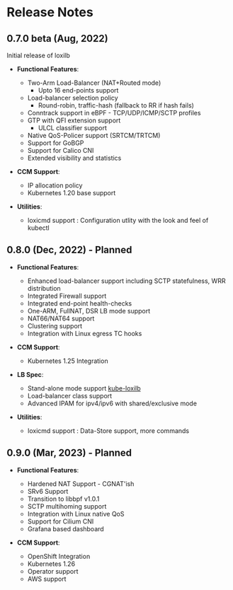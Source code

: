 # Release Notes

## 0.7.0 beta (Aug, 2022)

Initial release of loxilb 

- **Functional Features**:
    - Two-Arm Load-Balancer (NAT+Routed mode)
        - Upto 16 end-points support
    - Load-balancer selection policy
        -  Round-robin, traffic-hash (fallback to RR if hash fails)
    - Conntrack support in eBPF - TCP/UDP/ICMP/SCTP profiles
    - GTP with QFI extension support
        - ULCL classifier support
    - Native QoS-Policer support (SRTCM/TRTCM)
    - Support for GoBGP
    - Support for Calico CNI
    - Extended visibility and statistics 

- **CCM Support**: 
    - IP allocation policy
    - Kubernetes 1.20 base support
 
- **Utilities**:  
    - loxicmd support : Configuration utlity with the look and feel of kubectl

## 0.8.0 (Dec, 2022) - Planned  

- **Functional Features**:
    - Enhanced load-balancer support including SCTP statefulness, WRR distribution
    - Integrated Firewall support
    - Integrated end-point health-checks
    - One-ARM, FullNAT, DSR LB mode support
    - NAT66/NAT64 support
    - Clustering support  
    - Integration with Linux egress TC hooks
  
- **CCM Support**: 
    - Kubernetes 1.25 Integration 
    
- **LB Spec**:
    - Stand-alone mode support [kube-loxilb](https://github.com/loxilb-io/kube-loxilb)
    - Load-balancer class support
    - Advanced IPAM for ipv4/ipv6 with shared/exclusive mode

- **Utilities**:  
    - loxicmd support : Data-Store support, more commands

## 0.9.0 (Mar, 2023) - Planned   

- **Functional Features**:  
    - Hardened NAT Support - CGNAT'ish 
    - SRv6 Support
    - Transition to libbpf v1.0.1
    - SCTP multihoming support
    - Integration with Linux native QoS
    - Support for Cilium CNI
    - Grafana based dashboard

- **CCM Support**: 
    - OpenShift Integration
    - Kubernetes 1.26 
    - Operator support
    - AWS support
